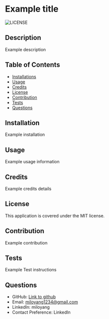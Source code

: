 # Example title
  ![LICENSE](https://img.shields.io/badge/MIT-LICENSE-blue)

  ## Description

  Example description
  
  ## Table of Contents
  - [Installations](#installation)
  - [Usage](#usage)
  - [Credits](#credits)
  - [License](#license)
  - [Contribution](#contribution)
  - [Tests](#tests)
  - [Questions](#questions)
  
  ## Installation

  Example installation 
  
  ## Usage

  Example usage information 
  
  ## Credits

  Example credits details
  
  ## License
  
  This application is covered under the MIT license.
  
 
  ## Contribution 

  Example contribution
  
  ## Tests

  Example Test instructions
  
  ## Questions

  * GitHub: [Link to github](www.github.com/miloyang)
  * Email: miloyang1234@gmail.com
  * LinkedIn: miloyang
  * Contact Preference: LinkedIn
